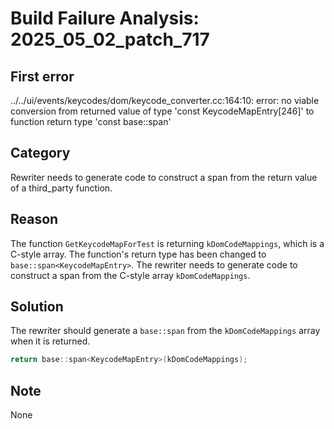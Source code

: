 # Build Failure Analysis: 2025_05_02_patch_717

## First error

../../ui/events/keycodes/dom/keycode_converter.cc:164:10: error: no viable conversion from returned value of type 'const KeycodeMapEntry[246]' to function return type 'const base::span<KeycodeMapEntry>'

## Category
Rewriter needs to generate code to construct a span from the return value of a third_party function.

## Reason
The function `GetKeycodeMapForTest` is returning `kDomCodeMappings`, which is a C-style array. The function's return type has been changed to `base::span<KeycodeMapEntry>`. The rewriter needs to generate code to construct a span from the C-style array `kDomCodeMappings`.

## Solution
The rewriter should generate a `base::span` from the `kDomCodeMappings` array when it is returned.
```c++
return base::span<KeycodeMapEntry>(kDomCodeMappings);
```

## Note
None